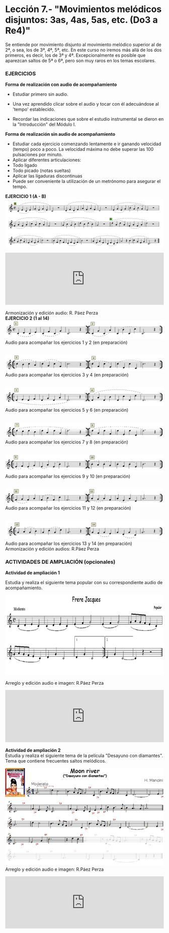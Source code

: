 
# Lección 7.- "Movimientos melódicos disjuntos: 3as, 4as, 5as, etc. (Do3 a Re4)"



Se entiende por movimiento disjunto al movimiento melódico superior al de 2ª, o sea, los de 3ª, 4ª, 5ª, etc. En este curso no iremos más allá de los dos primeros, es decir, los de 3ª y 4ª. Excepcionalmente es posible que aparezcan saltos de 5ª o 6ª, pero son muy raros en los temas escolares.

### EJERCICIOS

**Forma de realización con audio de acompañamiento** 

 - Estudiar primero sin audio.

 - Una vez aprendido clicar sobre el audio y tocar con él adecuándose al 'tempo' establecido.

 - Recordar las indicaciones que sobre el estudio instrumental se dieron en la "Introducción" del Módulo I.<br />
 
**Forma de realización sin audio de acompañamiento**
 - Estudiar cada ejercicio comenzando lentamente e ir ganando velocidad (tempo) poco a poco. La velocidad máxima no debe superar las 100 pulsaciones por minuto.
 - Aplicar diferentes articulaciones:
  - Todo ligado
  - Todo picado (notas sueltas)
  - Aplicar las ligaduras discontinuas
 - Puede ser conveniente la utilización de un metrónomo para asegurar el tempo.



**EJERCICIO 1 (A - B)**
![Grados disjuntos 3as y 4as](img/EjerFla_GradosDisj_3as_4as.gif)


<iframe width="100%" height="166" scrolling="no" frameborder="no" src="https://w.soundcloud.com/player/?url=https%3A//api.soundcloud.com/tracks/344090259&amp;color=%23ff5500&amp;auto_play=false&amp;hide_related=false&amp;show_comments=true&amp;show_user=true&amp;show_reposts=false"></iframe>

Armonización y edición audio: R. Páez Perza<br />
**EJERCICIO 2 (1 al 14)**
![](/assets/L7_GraDisjEjer2_1-2.gif)
Audio para acompañar los ejercicios 1 y 2 (en preparación)
<br />
<br />

![](/assets/L7_GraDisjEjer2_3-4.gif)
Audio para acompañar los ejercicios 3 y 4 (en preparación)
<br />
<br />

![](/assets/L7_GraDisjEjer2_5-6.gif)
Audio para acompañar los ejercicios 5 y 6 (en preparación)
<br />
<br />

![](/assets/L7_GraDisjEjer2_7-8.gif)
Audio para acompañar los ejercicios 7 y 8 (en preparación)
<br />
<br />

![](/assets/L7_GraDisjEjer2_9-10.gif)
Audio para acompañar los ejercicios 9 y 10 (en preparación)
<br />
<br />


![](/assets/L7_GraDisjEjer2_11-12.gif)
Audio para acompañar los ejercicios 11 y 12 (en preparación)
<br />
<br />

![](/assets/L7_GraDisj2_13-14.gif)
Audio para acompañar los ejercicios 13 y 14 (en preparación)<br /> Armonización y edición audios: R.Páez Perza
<br />


### ACTIVIDADES DE AMPLIACIÓN (opcionales)

**Actividad de ampliación 1**

Estudia y realiza el siguiente tema popular con su correspondiente audio de acompañamiento.

<img src="img/Frere_Jacques_(flauta).gif" height="255" alt="Frere Jacques (flauta)" title="Frere Jacques (flauta)" />

Arreglo y edición audio e imagen: R.Páez Perza

<iframe width="100%" height="166" scrolling="no" frameborder="no" src="https://w.soundcloud.com/player/?url=https%3A//api.soundcloud.com/tracks/344090303&amp;color=%23ff5500&amp;auto_play=false&amp;hide_related=false&amp;show_comments=true&amp;show_user=true&amp;show_reposts=false"></iframe>

<br />


**Actividad de ampliación 2**<br /> Estudia y realiza el siguiente tema de la película "Desayuno con diamantes". Tema que contiene frecuentes saltos melódicos.

![Moon river flauta](img/L7_MoonRiver_GrDisjuntos_GRIS.gif)
Arreglo y edición audio e imagen: R.Páez Perza
<iframe width="100%" height="166" scrolling="no" frameborder="no" src="https://w.soundcloud.com/player/?url=https%3A//api.soundcloud.com/tracks/344090265&amp;color=%23ff5500&amp;auto_play=false&amp;hide_related=false&amp;show_comments=true&amp;show_user=true&amp;show_reposts=false"></iframe>

